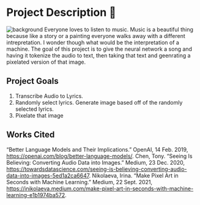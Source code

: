 # Project Description 🦄
![background](background.gif)
Everyone loves to listen to music. Music is a beautiful thing because like a story or a painting everyone walks away with a different intrepretation. I wonder though what would be the interpretation of a machine. The goal of this project is to give the neural network a song and having it tokenize the audio to text, then taking that text and geenrating a pixelated version of that image. 

## Project Goals
1. Transcribe Audio to Lyrics.
2. Randomly select lyrics. Generate image based off of the randomly selected lyrics.
3.  Pixelate that image

## Works Cited
“Better Language Models and Their Implications.” OpenAI, 14 Feb. 2019, https://openai.com/blog/better-language-models/.
Chen, Tony. “Seeing Is Believing: Converting Audio Data into Images.” Medium, 23 Dec. 2020, https://towardsdatascience.com/seeing-is-believing-converting-audio-data-into-images-5ed1a2ca6647.
Nikolaeva, Irina. “Make Pixel Art in Seconds with Machine Learning.” Medium, 22 Sept. 2021, https://inikolaeva.medium.com/make-pixel-art-in-seconds-with-machine-learning-e1b1974ba572.

